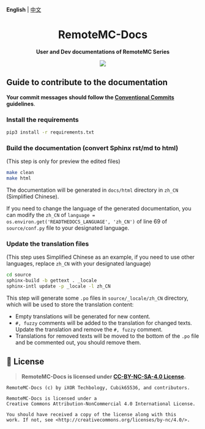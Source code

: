 **English** | [中文](README-zh.md)

<h1 align="center">RemoteMC-Docs</h1>

<p align="center"> 
  <b>User and Dev documentations of RemoteMC Series</b>
</p>

<p align="center">
  <a href="LICENSE">
    <img src="https://img.shields.io/badge/License-CC--BY--NC--SA--4.0-important?style=for-the-badge" />
  </a>
</p>

## Guide to contribute to the documentation

**Your commit messages should follow the [Conventional Commits](https://www.conventionalcommits.org/en/v1.0.0/) guidelines**.

### Install the requirements

``` bash
pip3 install -r requirements.txt
```

### Build the documentation (convert Sphinx rst/md to html)

(This step is only for preview the edited files)

``` bash
make clean
make html
```

The documentation will be generated in `docs/html` directory in `zh_CN` (Simplified Chinese).

If you need to change the language of the generated documentation, you can modify the `zh_CN` of `language = os.environ.get('READTHEDOCS_LANGUAGE', 'zh_CN')` of line 69 of `source/conf.py` file to your designated language.

### Update the translation files

(This step uses Simplified Chinese as an example, if you need to use other languages, replace `zh_CN` with your designated language)

``` bash
cd source
sphinx-build -b gettext . _locale
sphinx-intl update -p _locale -l zh_CN
```

This step will generate some `.po` files in `source/_locale/zh_CN` directory, which will be used to store the translation content:

- Empty translations will be generated for new content.
- `#, fuzzy` comments will be added to the translation for changed texts. Update the translation and remove the `#, fuzzy` comment.
- Translations for removed texts will be moved to the bottom of the `.po` file and be commented out, you should remove them.

## 📜 License

> **RemoteMC-Docs is licensed under [CC-BY-NC-SA-4.0 License](LICENSE).**

``` text
RemoteMC-Docs (c) by iXOR Techbology, Cubik65536, and contributors.

RemoteMC-Docs is licensed under a
Creative Commons Attribution-NonCommercial 4.0 International License.

You should have received a copy of the license along with this
work. If not, see <http://creativecommons.org/licenses/by-nc/4.0/>.
```
